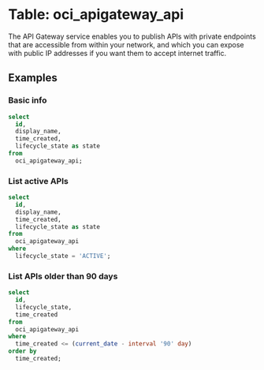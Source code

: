 # Table: oci_apigateway_api

The API Gateway service enables you to publish APIs with private endpoints that are accessible from within your network, and which you can expose with public IP addresses if you want them to accept internet traffic.   

## Examples

### Basic info

```sql
select
  id,
  display_name,
  time_created,
  lifecycle_state as state
from
  oci_apigateway_api;
```


### List active APIs

```sql
select
  id,
  display_name,
  time_created,
  lifecycle_state as state
from
  oci_apigateway_api
where
  lifecycle_state = 'ACTIVE';
```


### List APIs older than 90 days

```sql
select
  id,
  lifecycle_state,
  time_created
from
  oci_apigateway_api
where
  time_created <= (current_date - interval '90' day)
order by
  time_created;
```
